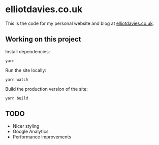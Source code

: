 # elliotdavies.co.uk

This is the code for my personal website and blog at [elliotdavies.co.uk](http://elliotdavies.co.uk).

## Working on this project

Install dependencies:

```
yarn
```


Run the site locally:

```
yarn watch
```

Build the production version of the site:

```
yarn build
```

## TODO

- Nicer styling
- Google Analytics
- Performance improvements
